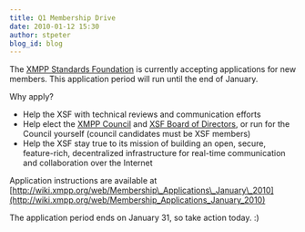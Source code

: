 ```yaml
---
title: Q1 Membership Drive
date: 2010-01-12 15:30
author: stpeter
blog_id: blog
---
```


The [XMPP Standards Foundation](http://xmpp.org/xsf/) is currently accepting applications for new members. This application period will run until the end of January.

Why apply?

-   Help the XSF with technical reviews and communication efforts
-   Help elect the [XMPP Council](http://xmpp.org/council/) and [XSF Board of Directors](http://xmpp.org/xsf/board/), or run for the Council yourself (council candidates must be XSF members)
-   Help the XSF stay true to its mission of building an open, secure, feature-rich, decentralized infrastructure for real-time communication and collaboration over the Internet

Application instructions are available at [http://wiki.xmpp.org/web/Membership\_Applications\_January\_2010](http://wiki.xmpp.org/web/Membership_Applications_January_2010)

The application period ends on January 31, so take action today. :)
